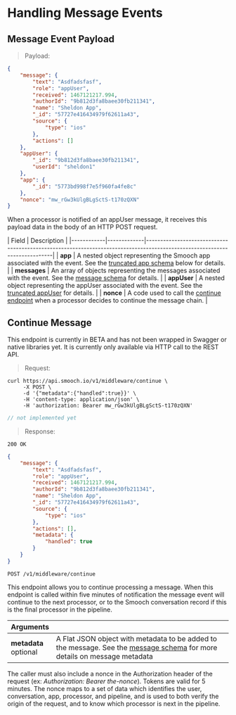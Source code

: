 # Handling Message Events

## Message Event Payload

> Payload:

```json
{
    "message": {
        "text": "Asdfadsfasf",
        "role": "appUser",
        "received": 1467121217.994,
        "authorId": "9b812d3fa8baee30fb211341",
        "name": "Sheldon App",
        "_id": "57727e416434979f62611a43",
        "source": {
            "type": "ios"
        },
        "actions": []
    },
    "appUser": {
        "_id": "9b812d3fa8baee30fb211341",
        "userId": "sheldon1"
    },
    "app": {
        "_id": "5773bd998f7e5f960fa4fe8c"
    },
    "nonce": "mw_rGw3kUlgBLgSctS-t170zQXN"
}
```

When a processor is notified of an appUser message, it receives this payload data in the body of an HTTP POST request.

| Field      | Description                                                                                                               |
|------------|-------------|---------------------------------------------------------------------------------------------------------------------------|
| **app** | A nested object representing the Smooch app associated with the event. See the [truncated app schema](#truncated-app-schema) below for details. |
| **messages** | An array of objects representing the messages associated with the event. See the [message schema](#message-schema) for details. |
| **appUser** | A nested object representing the appUser associated with the event. See the [truncated appUser](#truncated-app-user-schema) for details. |
| **nonce** | A code used to call the [continue endpoint](#continue-message) when a processor decides to continue the message chain. |

## Continue Message
<aside class="warning">This endpoint is currently in BETA and has not been wrapped in Swagger or native libraries yet. It is currently only available via HTTP call to the REST API.</aside>

> Request:

```shell
curl https://api.smooch.io/v1/middleware/continue \
     -X POST \
     -d '{"metadata":{"handled":true}}' \
     -H 'content-type: application/json' \
     -H 'authorization: Bearer mw_rGw3kUlgBLgSctS-t170zQXN'
```

```js
// not implemented yet
```

> Response:

```
200 OK
```
```json
{
    "message": {
        "text": "Asdfadsfasf",
        "role": "appUser",
        "received": 1467121217.994,
        "authorId": "9b812d3fa8baee30fb211341",
        "name": "Sheldon App",
        "_id": "57727e416434979f62611a43",
        "source": {
            "type": "ios"
        },
        "actions": [],
        "metadata": {
            "handled": true
        }
    }
}
```

<api>`POST /v1/middleware/continue`</api>

This endpoint allows you to continue processing a message. When this endpoint is called within five minutes of notification the message event will continue to the next processor, or to the Smooch conversation record if this is the final processor in the pipeline.

| **Arguments**             |   |
|---------------------------|---|
| **metadata**<br/><span class='opt'>optional</span> | A Flat JSON object with metadata to be added to the message. See the [message schema](#message-schema) for more details on message metadata |

The caller must also include a nonce in the Authorization header of the request (ex: _Authorization: Bearer the-nonce_). Tokens are valid for 5 minutes. The nonce maps to a set of data which identifies the user, conversation, app, processor, and pipeline, and is used to both verify the origin of the request, and to know which processor is next in the pipeline.
